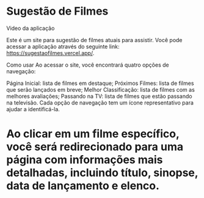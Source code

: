 # Sugestão de Filmes
Video da aplicação


Este é um site para sugestão de filmes atuais para assistir. Você pode acessar a aplicação através do seguinte link: https://sugestaofilmes.vercel.app/.

Como usar
Ao acessar o site, você encontrará quatro opções de navegação:

Página Inicial: lista de filmes em destaque;
Próximos Filmes: lista de filmes que serão lançados em breve;
Melhor Classificação: lista de filmes com as melhores avaliações;
Passando na TV: lista de filmes que estão passando na televisão.
Cada opção de navegação tem um ícone representativo para ajudar a identificá-la.

# Ao clicar em um filme específico, você será redirecionado para uma página com informações mais detalhadas, incluindo título, sinopse, data de lançamento e elenco.


